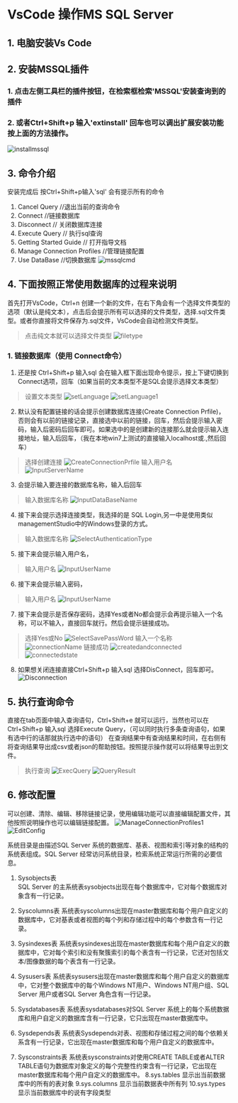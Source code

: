 # VsCode 操作MS SQL Server

## 1. 电脑安装Vs Code
## 2. 安装MSSQL插件 
### 1. 点击左侧工具栏的插件按钮，在检索框检索'MSSQL'安装查询到的插件
### 2. 或者Ctrl+Shift+p 输入'extinstall' 回车也可以调出扩展安装功能按上面的方法操作。
![installmssql](images/1/installmssql.png)
## 3. 命令介绍
安装完成后 按Ctrl+Shift+p输入'sql' 会有提示所有的命令
1. Cancel Query //退出当前的查询命令
2. Connect //链接数据库
3. Disconnect // 关闭数据库连接
4. Execute Query // 执行sql查询
5. Getting Started Guide // 打开指导文档
6. Manage Connection Profiles //管理链接配置
7. Use DataBase //切换数据库
![mssqlcmd](images/1/mssqlcmd.png)
## 4. 下面按照正常使用数据库的过程来说明
首先打开VsCode，Ctrl+n 创建一个新的文件，在右下角会有一个选择文件类型的选项（默认是纯文本），点击后会提示所有可以选择的文件类型，选择.sql文件类型。或者你直接将文件保存为.sql文件，VsCode会自动检测文件类型。
> 点击纯文本就可以选择文件类型
![filetype](images/1/filetype.png)

### 1. 链接数据库（使用 Connect命令）
 1. 还是按 Ctrl+Shift+p 输入sql 会在输入框下面出现命令提示，按上下键切换到Connect选项，回车（如果当前的文本类型不是SQL会提示选择文本类型）
> 设置文本类型
![setLanguage](images/1/setLanguage.png)
![setLanguage1](images/1/setLanguage1.png)

 2. 默认没有配置链接的话会提示创建数据库连接(Create Connection Prfile)，否则会有以前的链接记录，直接选中以前的链接，回车，然后会提示输入密码，输入后密码后回车即可。如果选中的是创建新的连接那么就会提示输入连接地址，输入后回车，（我在本地win7上测试的直接输入localhost或.,然后回车）
 > 选择创建连接
![CreateConnectionPrfile](images/1/CreateConnectionPrfile.png)
> 输入用户名
![InputServerName](images/1/InputServerName.png)
 
 3. 会提示输入要连接的数据库名称，输入后回车
> 输入数据库名称
![InputDataBaseName](images/1/InputDataBaseName.png)

 4. 接下来会提示选择连接类型，我选择的是 SQL Login,另一中是使用类似managementStudio中的Windows登录的方式。
> 输入数据库名称
![SelectAuthenticationType](images/1/SelectAuthenticationType.png)

 5. 接下来会提示输入用户名，
> 输入用户名
![InputUserName](images/1/InputUserName.png)

 6. 接下来会提示输入密码，
> 输入用户名
![InputUserName](images/1/InputUserName.png)

 7. 接下来会提示是否保存密码，选择Yes或者No都会提示会再提示输入一个名称，可以不输入，直接回车就行。然后会提示链接成功。
> 选择Yes或No
![SelectSavePassWord](images/1/SelectSavePassWord.png)
输入一个名称
![connectionName](images/1/connectionName.png)
链接成功
![createdandconnected](images/1/createdandconnected.png)
![connectedstate](images/1/connectedstate.png)

8. 如果想关闭连接直接Ctrl+Shift+p 输入sql 选择DisConnect，回车即可。
![Disconnection](images/1/Disconnection.png)

## 5. 执行查询命令
直接在tab页面中输入查询语句，Ctrl+Shift+e 就可以运行，当然也可以在 Ctrl+Shift+p 输入sql 选择Execute Query，（可以同时执行多条查询语句，如果有选中行的话那就执行选中的语句）
在查询结果中有查询结果和时间，在右侧有将查询结果导出成csv或者json的帮助按钮。按照提示操作就可以将结果导出到文件。
>执行查询
![ExecQuery](images/1/ExecQuery.png)
![QueryResult](images/1/QueryResult.png)

## 6. 修改配置
可以创建、清除、编辑、移除链接记录，使用编辑功能可以直接编辑配置文件，其他按照说明操作也可以编辑链接配置。
![ManageConnectionProfiles1](images/1/ManageConnectionProfiles.png)
![EditConfig](images/1/EditConfig.png)


系统目录是由描述SQL Server 系统的数据库、基表、视图和索引等对象的结构的系统表组成。SQL Server 经常访问系统目录，检索系统正常运行所需的必要信息。 
1. Sysobjects表  
                      SQL Server 的主系统表sysobjects出现在每个数据库中，它对每个数据库对象含有一行记录。

2. Syscolumns表 
                          系统表syscolumns出现在master数据库和每个用户自定义的数据库中，它对基表或者视图的每个列和存储过程中的每个参数含有一行记录。 
3. Sysindexes表 
                          系统表sysindexes出现在master数据库和每个用户自定义的数据库中，它对每个索引和没有聚簇索引的每个表含有一行记录，它还对包括文本/图像数据的每个表含有一行记录。 
4. Sysusers表 
                        系统表sysusers出现在master数据库和每个用户自定义的数据库中，它对整个数据库中的每个Windows NT用户、Windows NT用户组、SQL Server 用户或者SQL Server 角色含有一行记录。 
5. Sysdatabases表 
                      系统表sysdatabases对SQL Server 系统上的每个系统数据库和用户自定义的数据库含有一行记录，它只出现在master数据库中。 
6. Sysdepends表 
                      系统表Sysdepends对表、视图和存储过程之间的每个依赖关系含有一行记录，它出现在master数据库和每个用户自定义的数据库中。 
7. Sysconstraints表 
                          系统表sysconstraints对使用CREATE TABLE或者ALTER TABLE语句为数据库对象定义的每个完整性约束含有一行记录，它出现在master数据库和每个用户自定义的数据库中。 
8.sys.tables 
                       显示出当前数据库中的所有的表对象 
9.sys.columns 
                     显示当前数据表中所有列 
10.sys.types 
                         显示当前数据库中的说有字段类型

                         